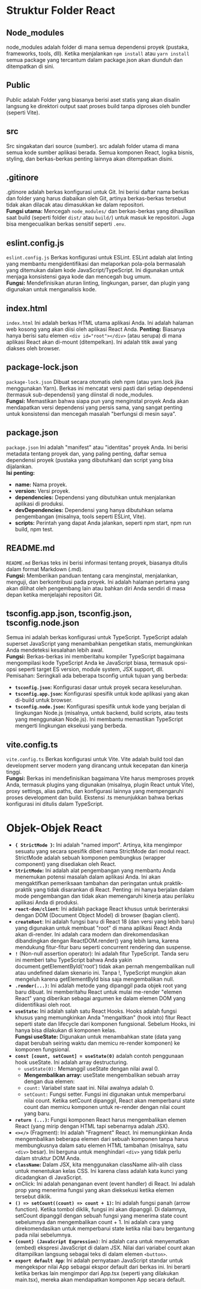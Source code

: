 # Struktur Folder React

## Node_modules
node_modules adalah folder di mana semua dependensi proyek (pustaka, frameworks, tools, dll). Ketika menjalankan ```npm install``` atau ```yarn install``` semua package yang tercantum dalam package.json akan diunduh dan ditempatkan di sini.

## Public
Public adalah Folder yang biasanya berisi aset statis yang akan disalin langsung ke direktori output saat proses build tanpa diproses oleh bundler (seperti Vite).

## src
Src singakatan dari source (sumber). src adalah folder utama di mana semua kode sumber aplikasi berada. Semua komponen React, logika bisnis, styling, dan berkas-berkas penting lainnya akan ditempatkan disini. 

## .gitinore
.gitinore adalah berkas konfigurasi untuk Git. Ini berisi daftar nama berkas dan folder yang harus diabaikan oleh Git, artinya berkas-berkas tersebut tidak akan dilacak atau dimasukkan ke dalam repositori.\
**Fungsi utama:** Mencegah ```node_modules/``` dan berkas-berkas yang dihasilkan saat build (seperti folder ```dist/``` atau ```build/```) untuk masuk ke repositori. Juga bisa mengecualikan berkas sensitif seperti ```.env```.

## eslint.config.js
```eslint.config.js``` Berkas konfigurasi untuk ESLint. ESLint adalah alat linting yang membantu mengidentifikasi dan melaporkan pola-pola bermasalah yang ditemukan dalam kode JavaScript/TypeScript. Ini digunakan untuk menjaga konsistensi gaya kode dan mencegah bug umum.\
**Fungsi:** Mendefinisikan aturan linting, lingkungan, parser, dan plugin yang digunakan untuk menganalisis kode.

## index.html
```index.html``` Ini adalah berkas HTML utama aplikasi Anda. Ini adalah halaman web kosong yang akan diisi oleh aplikasi React Anda.
**Penting:** Biasanya hanya berisi satu elemen ```<div id="root"></div>``` (atau serupa) di mana aplikasi React akan di-mount (ditempelkan). Ini adalah titik awal yang diakses oleh browser.

## package-lock.json
```package-lock.json``` Dibuat secara otomatis oleh npm (atau yarn.lock jika menggunakan Yarn). Berkas ini mencatat versi pasti dari setiap dependensi (termasuk sub-dependensi) yang diinstal di node_modules.\
**Fungsi:** Memastikan bahwa siapa pun yang menginstal proyek Anda akan mendapatkan versi dependensi yang persis sama, yang sangat penting untuk konsistensi dan mencegah masalah "berfungsi di mesin saya".

## package.json
```package.json``` Ini adalah "manifest" atau "identitas" proyek Anda. Ini berisi metadata tentang proyek dan, yang paling penting, daftar semua dependensi proyek (pustaka yang dibutuhkan) dan script yang bisa dijalankan.\
**Isi penting:**
- **name:** Nama proyek.
- **version:** Versi proyek.
- **dependencies:** Dependensi yang dibutuhkan untuk menjalankan aplikasi di produksi.
- **devDependencies:** Dependensi yang hanya dibutuhkan selama pengembangan (misalnya, tools seperti ESLint, Vite).
- **scripts:** Perintah yang dapat Anda jalankan, seperti npm start, npm run build, npm test.

## README.md
```README.md``` Berkas teks ini berisi informasi tentang proyek, biasanya ditulis dalam format Markdown (.md).\
**Fungsi:** Memberikan panduan tentang cara menginstal, menjalankan, menguji, dan berkontribusi pada proyek. Ini adalah halaman pertama yang akan dilihat oleh pengembang lain atau bahkan diri Anda sendiri di masa depan ketika menjelajahi repositori Git.

## tsconfig.app.json, tsconfig.json, tsconfig.node.json
Semua ini adalah berkas konfigurasi untuk TypeScript. TypeScript adalah superset JavaScript yang menambahkan pengetikan statis, memungkinkan Anda mendeteksi kesalahan lebih awal.\
**Fungsi:** Berkas-berkas ini memberitahu kompiler TypeScript bagaimana mengompilasi kode TypeScript Anda ke JavaScript biasa, termasuk opsi-opsi seperti target ES version, module system, JSX support, dll.\
Pemisahan: Seringkali ada beberapa tsconfig untuk tujuan yang berbeda:
- **```tsconfig.json```:** Konfigurasi dasar untuk proyek secara keseluruhan.
- **```tsconfig.app.json```:** Konfigurasi spesifik untuk kode aplikasi yang akan di-build untuk browser.
- **```tsconfig.node.json```:** Konfigurasi spesifik untuk kode yang berjalan di lingkungan Node.js (misalnya, untuk backend, build scripts, atau tests yang menggunakan Node.js). Ini membantu memastikan TypeScript mengerti lingkungan eksekusi yang berbeda.

## vite.config.ts
```vite.config.ts``` Berkas konfigurasi untuk Vite. Vite adalah build tool dan development server modern yang dirancang untuk kecepatan dan kinerja tinggi.\
**Fungsi:** Berkas ini mendefinisikan bagaimana Vite harus memproses proyek Anda, termasuk plugins yang digunakan (misalnya, plugin React untuk Vite), proxy settings, alias paths, dan konfigurasi lainnya yang mempengaruhi proses development dan build. Ekstensi .ts menunjukkan bahwa berkas konfigurasi ini ditulis dalam TypeScript.

# Objek-Objek React
- **```{ StrictMode }```:** Ini adalah "named import". Artinya, kita mengimpor sesuatu yang secara spesifik diberi nama StrictMode dari modul react. StrictMode adalah sebuah komponen pembungkus (wrapper component) yang disediakan oleh React.
- **```StrictMode```:** Ini adalah alat pengembangan yang membantu Anda menemukan potensi masalah dalam aplikasi Anda. Ini akan mengaktifkan pemeriksaan tambahan dan peringatan untuk praktik-praktik yang tidak disarankan di React. Penting: ini hanya berjalan dalam mode pengembangan dan tidak akan memengaruhi kinerja atau perilaku aplikasi Anda di produksi.
- **```react-dom/client```**: Ini adalah package React khusus untuk berinteraksi dengan DOM (Document Object Model) di browser (bagian client).
- **```createRoot```**: Ini adalah fungsi baru di React 18 (dan versi yang lebih baru) yang digunakan untuk membuat "root" di mana aplikasi React Anda akan di-render. Ini adalah cara modern dan direkomendasikan dibandingkan dengan ReactDOM.render() yang lebih lama, karena mendukung fitur-fitur baru seperti concurrent rendering dan suspense.
- **```!```** (Non-null assertion operator): Ini adalah fitur TypeScript. Tanda seru ini memberi tahu TypeScript bahwa Anda yakin document.getElementById('root') tidak akan pernah mengembalikan null atau undefined dalam skenario ini. Tanpa !, TypeScript mungkin akan mengeluh karena getElementById bisa saja mengembalikan null.
- **```.render(...)```:** Ini adalah metode yang dipanggil pada objek root yang baru dibuat. Ini memberitahu React untuk mulai me-render "elemen React" yang diberikan sebagai argumen ke dalam elemen DOM yang diidentifikasi oleh root.
- **```useState```:** Ini adalah salah satu React Hooks. Hooks adalah fungsi khusus yang memungkinkan Anda "mengaitkan" (hook into) fitur React seperti state dan lifecycle dari komponen fungsional. Sebelum Hooks, ini hanya bisa dilakukan di komponen kelas.\
**Fungsi useState:** Digunakan untuk menambahkan state (data yang dapat berubah seiring waktu dan memicu re-render komponen) ke komponen fungsional.
- **```const [count, setCount] = useState(0)```** adalah contoh penggunaan hook useState. Ini adalah array destructuring.
  - ```useState(0):``` Memanggil useState dengan nilai awal 0.
  - **Mengembalikan array:** useState mengembalikan sebuah array dengan dua elemen:
  - ```count:``` Variabel state saat ini. Nilai awalnya adalah 0.
  - ```setCount:``` Fungsi setter. Fungsi ini digunakan untuk memperbarui nilai count. Ketika setCount dipanggil, React akan memperbarui state count dan memicu komponen untuk re-render dengan nilai count yang baru.
- **```return (...)```:** Fungsi komponen React harus mengembalikan elemen React (yang mirip dengan HTML tapi sebenarnya adalah JSX).
- **```<></>```** (Fragment): Ini adalah "Fragment" React. Ini memungkinkan Anda mengembalikan beberapa elemen dari sebuah komponen tanpa harus membungkusnya dalam satu elemen HTML tambahan (misalnya, satu ```<div>``` besar). Ini berguna untuk menghindari  ```<div>``` yang tidak perlu dalam struktur DOM Anda.
- **```className```:** Dalam JSX, kita menggunakan className alih-alih class untuk menentukan kelas CSS. Ini karena class adalah kata kunci yang dicadangkan di JavaScript.
- onClick: Ini adalah penanganan event (event handler) di React. Ini adalah prop yang menerima fungsi yang akan dieksekusi ketika elemen tersebut diklik.
- **```() => setCount((count) => count + 1)```:** Ini adalah fungsi panah (arrow function). Ketika tombol diklik, fungsi ini akan dipanggil. Di dalamnya, setCount dipanggil dengan sebuah fungsi yang menerima state count sebelumnya dan mengembalikan count + 1. Ini adalah cara yang direkomendasikan untuk memperbarui state ketika nilai baru bergantung pada nilai sebelumnya.
- **```{count} (JavaScript Expression)```**: Ini adalah cara untuk menyematkan (embed) ekspresi JavaScript di dalam JSX. Nilai dari variabel count akan ditampilkan langsung sebagai teks di dalam elemen ```<button>```.
- **```export default App```**: Ini adalah pernyataan JavaScript standar untuk mengekspor nilai App sebagai ekspor default dari berkas ini. Ini berarti ketika berkas lain mengimpor dari App.tsx (seperti yang dilakukan main.tsx), mereka akan mendapatkan komponen App secara default.
